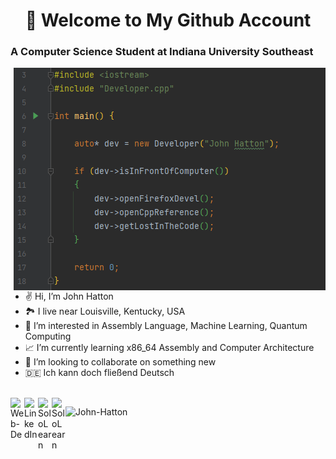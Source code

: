 <h1 align="center">👋 Welcome to My Github Account</h1>


<h3 align="left">A Computer Science Student at Indiana University Southeast</h3>



<!-- Cool Devel Image -->
<!-- Working GIF -->
<img src="https://github.com/John-Hatton/John-Hatton/blob/main/assets/images/John_Hatton_devel.png" alt="dev_object" align="right" />

<br />

- ✌️ Hi, I’m John Hatton
- 🏞️ I live near Louisville, Kentucky, USA   
- 🔬 I’m interested in Assembly Language, Machine Learning, Quantum Computing
- 📈 I’m currently learning x86_64 Assembly and Computer Architecture
- 🚀 I’m looking to collaborate on something new
- 🇩🇪 Ich kann doch fließend Deutsch
 <br />

<a href="john.hatton@web.de">
  <img align="left" alt="Web-De" width="22px" src="https://cdn.icon-icons.com/icons2/699/PNG/512/webde_icon-icons.com_61620.png" />
</a>
<a href="https://www.linkedin.com/in/john-d-hatton/">
  <img align="left" alt="LinkedIn" width="22px" src="https://cdn-icons-png.flaticon.com/512/3536/3536505.png" />
</a>
<a href="https://www.sololearn.com/profile/12548172">
  <img align="left" alt="SoloLearn" width="22px" src="https://blob.sololearn.com/avatars/sololearn.png" />
</a>
</a>
<a href="https://leetcode.com/taschenr3chner/">
  <img align="left" alt="SoloLearn" width="22px" src="https://cdn.iconscout.com/icon/free/png-256/leetcode-3629476-3031539.png" />
</a>

<p align="left">
<img src="https://github-readme-stats.vercel.app/api?username=John-Hatton&show_icons=true" alt="John-Hatton" />

</p>



<!---
John-Hatton/John-Hatton is a ✨ special ✨ repository because its `README.md` (this file) appears on your GitHub profile.
You can click the Preview link to take a look at your changes.
--->
